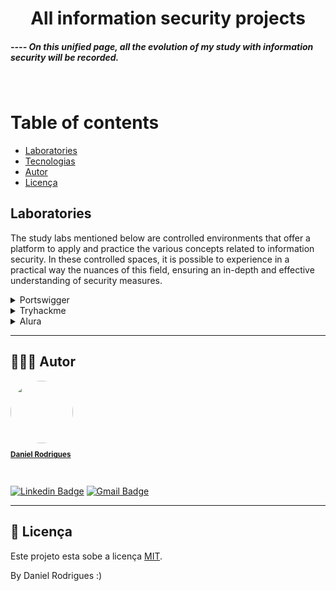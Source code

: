 <h1 align="center">All information security projects</h1>
<h5 aling="center">---- On this unified page, all the evolution of my study with information security will be recorded.</h2>
<br>

	

Table of contents
=================
<!--ts-->
   * [Laboratories](#-laboratories)
   * [Tecnologias](#-tecnologias)
   * [Autor](#-autor)
   * [Licença](#-licença)
<!--te-->



## Laboratories

The study labs mentioned below are controlled environments that offer a platform to apply and practice the various concepts related to information security. In these controlled spaces, it is possible to experience in a practical way the nuances of this field, ensuring an in-depth and effective understanding of security measures.


<details><summary>Portswigger</summary>
<p><ul><li style="marign-top: 10px"><a href="https://github.com/danielrodrigues-dv/Information-Security/tree/main/laboratories/SQL%20INJECTION" target="_blank">SQL INJECTION</a></li></ul></p>
<p><ul><li style="marign-top: 10px"><a href="https://github.com/danielrodrigues-dv/tech-parking" target="_blank">CROSS-SITE SCRIPTING</a></li></ul></p>
<p><ul><li style="marign-top: 10px"><a href="https://github.com/danielrodrigues-dv/tech-parking" target="_blank">CROSS-SITE REQUEST FORGERY (CSRF)</a></li></ul></p>
<p><ul><li style="marign-top: 10px"><a href="https://github.com/danielrodrigues-dv/tech-parking" target="_blank">CLICKJACKING</a></li></ul></p>
<p><ul><li style="marign-top: 10px"><a href="https://github.com/danielrodrigues-dv/tech-parking" target="_blank">DOM-BASED VULNERABILITIES</a></li></ul></p>
<p><ul><li style="marign-top: 10px"><a href="https://github.com/danielrodrigues-dv/tech-parking" target="_blank">CROSS-ORIGIN RESOURCE SHARING (CORS)</a></li></ul></p>
<p><ul><li style="marign-top: 10px"><a href="https://github.com/danielrodrigues-dv/tech-parking" target="_blank">XML EXTERNAL ENTITY (XXE) INJECTION</a></li></ul></p>
<p><ul><li style="marign-top: 10px"><a href="https://github.com/danielrodrigues-dv/tech-parking" target="_blank">SERVER-SIDE REQUEST FORGERY (SSRF)</a></li></ul></p>
<p><ul><li style="marign-top: 10px"><a href="https://github.com/danielrodrigues-dv/tech-parking" target="_blank">HTTP REQUEST SMUGGLING</a></li></ul></p>
<p><ul><li style="marign-top: 10px"><a href="https://github.com/danielrodrigues-dv/tech-parking" target="_blank">OS COMMAND INJECTION</a></li></ul></p>
<p><ul><li style="marign-top: 10px"><a href="https://github.com/danielrodrigues-dv/tech-parking" target="_blank">SERVER-SIDE TEMPLATE INJECTION</a></li></ul></p>
<p><ul><li style="marign-top: 10px"><a href="https://github.com/danielrodrigues-dv/tech-parking" target="_blank">DIRECTORY TRAVERSAL</a></li></ul></p>
<p><ul><li style="marign-top: 10px"><a href="https://github.com/danielrodrigues-dv/tech-parking" target="_blank">ACCESS CONTROL VULNERABILITIES</a></li></ul></p>
<p><ul><li style="marign-top: 10px"><a href="https://github.com/danielrodrigues-dv/tech-parking" target="_blank">AUTHENTICATION</a></li></ul></p>
<p><ul><li style="marign-top: 10px"><a href="https://github.com/danielrodrigues-dv/tech-parking" target="_blank">WEBSOCKETS</a></li></ul></p>
<p><ul><li style="marign-top: 10px"><a href="https://github.com/danielrodrigues-dv/tech-parking" target="_blank">WEBSOCKETS</a></li></ul></p>
<p><ul><li style="marign-top: 10px"><a href="https://github.com/danielrodrigues-dv/tech-parking" target="_blank">WEB CACHE POISONING</a></li></ul></p>
<p><ul><li style="marign-top: 10px"><a href="https://github.com/danielrodrigues-dv/tech-parking" target="_blank">INSECURE DESERIALIZATION</a></li></ul></p>
<p><ul><li style="marign-top: 10px"><a href="https://github.com/danielrodrigues-dv/tech-parking" target="_blank">INFORMATION DISCLOSURE</a></li></ul></p>
<p><ul><li style="marign-top: 10px"><a href="https://github.com/danielrodrigues-dv/tech-parking" target="_blank">BUSINESS LOGIC VULNERABILITIES</a></li></ul></p>
<p><ul><li style="marign-top: 10px"><a href="https://github.com/danielrodrigues-dv/tech-parking" target="_blank">HTTP HOST HEADER ATTACKS</a></li></ul></p>
<p><ul><li style="marign-top: 10px"><a href="https://github.com/danielrodrigues-dv/tech-parking" target="_blank">OAUTH AUTHENTICATION</a></li></ul></p>
<p><ul><li style="marign-top: 10px"><a href="https://github.com/danielrodrigues-dv/tech-parking" target="_blank">FILE UPLOAD VULNERABILITIES</a></li></ul></p>
<p><ul><li style="marign-top: 10px"><a href="https://github.com/danielrodrigues-dv/tech-parking" target="_blank">JWT</a></li></ul></p>
<p><ul><li style="marign-top: 10px"><a href="https://github.com/danielrodrigues-dv/tech-parking" target="_blank">ESSENTIAL SKILLS</a></li></ul></p>
<p><ul><li style="marign-top: 10px"><a href="https://github.com/danielrodrigues-dv/tech-parking" target="_blank">PROTOTYPE POLLUTION</a></li></ul></p>
<p><ul><li style="marign-top: 10px"><a href="https://github.com/danielrodrigues-dv/tech-parking" target="_blank">GRAPHQL API VULNERABILITIES</a></li></ul></p>
</details>

<details><summary>Tryhackme</summary>
<p><ul><li style="marign-top: 10px"><a href="https://github.com/danielrodrigues-dv/tech-parking" target="_blank">Tech parking</a></li></ul></p>
</details>

<details><summary>Alura</summary>
<p><ul><li style="marign-top: 10px"><a href="https://github.com/danielrodrigues-dv/tech-parking" target="_blank">Tech parking</a></li></ul></p>
</details>

---


## 🦸🏻‍♂️ Autor

<a href="https://github.com/danielrodrigues-dv">
 <img style="border-radius: 50%;" src="https://avatars.githubusercontent.com/u/41621213?v=4" width="100px;" alt=""/>
 <br>
  <sub><b><p>Daniel Rodrigues</p></b></sub></a>
 <br />

[![Linkedin Badge](https://img.shields.io/badge/-Daniel%20Rodrigues-blue?style=flat-square&logo=Linkedin&logoColor=white&link=https://www.linkedin.com/in/daniel-rodrigues-dv/)](https://www.linkedin.com/in/daniel-rodrigues-dv/) 
[![Gmail Badge](https://img.shields.io/badge/-daniel.rodrigues.soarees@gmail.com-c14438?style=flat-square&logo=Gmail&logoColor=white&link=mailto:daniel.rodrigues.soarees@gmail.com)](mailto:daniel.rodrigues.soarees@gmail.com)

---

## 📝 Licença

Este projeto esta sobe a licença [MIT](./LICENSE).

By Daniel Rodrigues  :)
